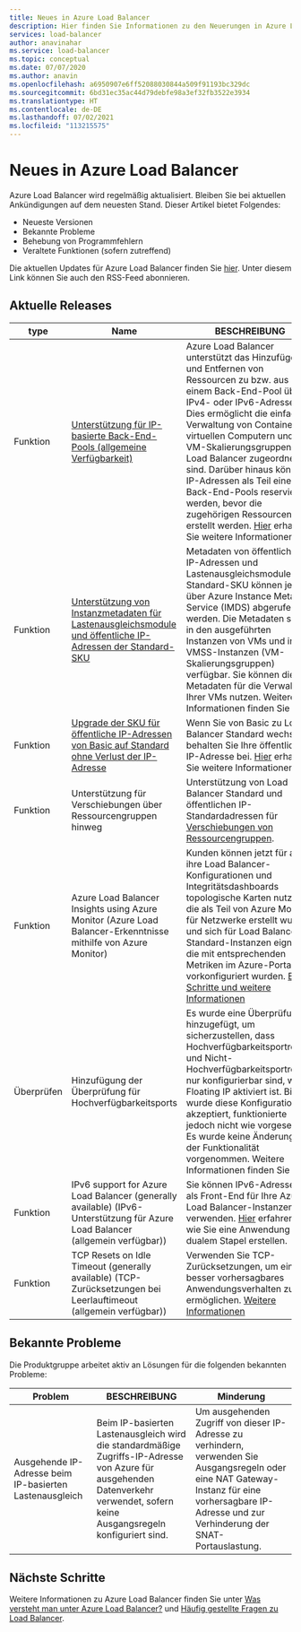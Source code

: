 ```yaml
---
title: Neues in Azure Load Balancer
description: Hier finden Sie Informationen zu den Neuerungen in Azure Load Balancer, z. B. aktuelle Versionshinweise, bekannte Probleme, Fehlerbehebungen, veraltete Funktionen und anstehende Änderungen.
services: load-balancer
author: anavinahar
ms.service: load-balancer
ms.topic: conceptual
ms.date: 07/07/2020
ms.author: anavin
ms.openlocfilehash: a6950907e6ff52088030844a509f91193bc329dc
ms.sourcegitcommit: 6bd31ec35ac44d79debfe98a3ef32fb3522e3934
ms.translationtype: HT
ms.contentlocale: de-DE
ms.lasthandoff: 07/02/2021
ms.locfileid: "113215575"
---
```

# <a name="whats-new-in-azure-load-balancer"></a>Neues in Azure Load Balancer

Azure Load Balancer wird regelmäßig aktualisiert. Bleiben Sie bei aktuellen Ankündigungen auf dem neuesten Stand. Dieser Artikel bietet Folgendes:

- Neueste Versionen
- Bekannte Probleme
- Behebung von Programmfehlern
- Veraltete Funktionen (sofern zutreffend)

Die aktuellen Updates für Azure Load Balancer finden Sie [hier](https://azure.microsoft.com/updates/?category=networking&query=load%20balancer). Unter diesem Link können Sie auch den RSS-Feed abonnieren.

## <a name="recent-releases"></a>Aktuelle Releases

| type |Name |BESCHREIBUNG  |Hinzufügedatum  |
| ------ |---------|---------|---------|
| Funktion | [Unterstützung für IP-basierte Back-End-Pools (allgemeine Verfügbarkeit)](https://azure.microsoft.com/updates/iplbga/) | Azure Load Balancer unterstützt das Hinzufügen und Entfernen von Ressourcen zu bzw. aus einem Back-End-Pool über IPv4- oder IPv6-Adressen. Dies ermöglicht die einfache Verwaltung von Containern, virtuellen Computern und VM-Skalierungsgruppen, die Load Balancer zugeordnet sind. Darüber hinaus können IP-Adressen als Teil eines Back-End-Pools reserviert werden, bevor die zugehörigen Ressourcen erstellt werden. [Hier](backend-pool-management.md) erhalten Sie weitere Informationen.|März 2021 |
| Funktion | [Unterstützung von Instanzmetadaten für Lastenausgleichsmodule und öffentliche IP-Adressen der Standard-SKU](https://azure.microsoft.com/updates/standard-load-balancer-and-ip-addresses-metadata-now-available-through-azure-instance-metadata-service-imds/)|Metadaten von öffentlichen IP-Adressen und Lastenausgleichsmodulen der Standard-SKU können jetzt über Azure Instance Metadata Service (IMDS) abgerufen werden. Die Metadaten sind in den ausgeführten Instanzen von VMs und in VMSS-Instanzen (VM-Skalierungsgruppen) verfügbar. Sie können die Metadaten für die Verwaltung Ihrer VMs nutzen. Weitere Informationen finden Sie [hier](instance-metadata-service-load-balancer.md).| Februar 2021 |
| Funktion | [Upgrade der SKU für öffentliche IP-Adressen von Basic auf Standard ohne Verlust der IP-Adresse](https://azure.microsoft.com/updates/public-ip-sku-upgrade-generally-available/) | Wenn Sie von Basic zu Load Balancer Standard wechseln, behalten Sie Ihre öffentliche IP-Adresse bei. [Hier](../virtual-network/virtual-network-public-ip-address-upgrade.md) erhalten Sie weitere Informationen.| Januar 2021|
| Funktion | Unterstützung für Verschiebungen über Ressourcengruppen hinweg | Unterstützung von Load Balancer Standard und öffentlichen IP-Standardadressen für [Verschiebungen von Ressourcengruppen](https://azure.microsoft.com/updates/standard-resource-group-move/). | Oktober 2020 |
| Funktion| Azure Load Balancer Insights using Azure Monitor (Azure Load Balancer-Erkenntnisse mithilfe von Azure Monitor) | Kunden können jetzt für alle ihre Load Balancer-Konfigurationen und Integritätsdashboards topologische Karten nutzen, die als Teil von Azure Monitor für Netzwerke erstellt wurden und sich für Load Balancer Standard-Instanzen eignen, die mit entsprechenden Metriken im Azure-Portal vorkonfiguriert wurden. [Erste Schritte und weitere Informationen](https://azure.microsoft.com/blog/introducing-azure-load-balancer-insights-using-azure-monitor-for-networks/) | Juni 2020 |
| Überprüfen | Hinzufügung der Überprüfung für Hochverfügbarkeitsports | Es wurde eine Überprüfung hinzugefügt, um sicherzustellen, dass Hochverfügbarkeitsportregeln und Nicht-Hochverfügbarkeitsportregeln nur konfigurierbar sind, wenn Floating IP aktiviert ist. Bisher wurde diese Konfiguration akzeptiert, funktionierte jedoch nicht wie vorgesehen. Es wurde keine Änderung an der Funktionalität vorgenommen. Weitere Informationen finden Sie [hier](load-balancer-ha-ports-overview.md#limitations).| Juni 2020 |
| Funktion| IPv6 support for Azure Load Balancer (generally available) (IPv6-Unterstützung für Azure Load Balancer (allgemein verfügbar)) | Sie können IPv6-Adressen als Front-End für Ihre Azure Load Balancer-Instanzen verwenden. [Hier](../virtual-network/virtual-network-ipv4-ipv6-dual-stack-standard-load-balancer-powershell.md) erfahren Sie, wie Sie eine Anwendung mit dualem Stapel erstellen. |April 2020|
| Funktion| TCP Resets on Idle Timeout (generally available) (TCP-Zurücksetzungen bei Leerlauftimeout (allgemein verfügbar))| Verwenden Sie TCP-Zurücksetzungen, um ein besser vorhersagbares Anwendungsverhalten zu ermöglichen. [Weitere Informationen](load-balancer-tcp-reset.md)| Februar 2020 |

## <a name="known-issues"></a>Bekannte Probleme

Die Produktgruppe arbeitet aktiv an Lösungen für die folgenden bekannten Probleme:

|Problem |BESCHREIBUNG  |Minderung  |
| ---------- |---------|---------|
| Ausgehende IP-Adresse beim IP-basierten Lastenausgleich | Beim IP-basierten Lastenausgleich wird die standardmäßige Zugriffs-IP-Adresse von Azure für ausgehenden Datenverkehr verwendet, sofern keine Ausgangsregeln konfiguriert sind. | Um ausgehenden Zugriff von dieser IP-Adresse zu verhindern, verwenden Sie Ausgangsregeln oder eine NAT Gateway-Instanz für eine vorhersagbare IP-Adresse und zur Verhinderung der SNAT-Portauslastung. |

  

## <a name="next-steps"></a>Nächste Schritte

Weitere Informationen zu Azure Load Balancer finden Sie unter [Was versteht man unter Azure Load Balancer?](load-balancer-overview.md) und [Häufig gestellte Fragen zu Load Balancer](load-balancer-faqs.yml).
